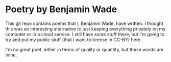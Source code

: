 # Poetry by Benjamin Wade

This git repo contains poems that I, Benjamin Wade, have written. I thought this
was an interesting alternative to just keeping everything privately on my
computer or in a cloud service. I still have some stuff there, but I'm going to
try and put my public stuff (that I want to license in CC-BY) here.

I'm no great poet, either in terms of quality or quantity, but these words are
mine.

